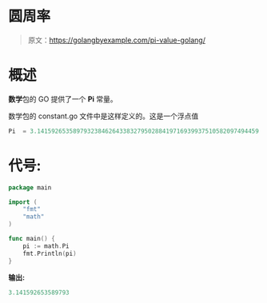 # 圆周率

> 原文：<https://golangbyexample.com/pi-value-golang/>

# **概述**

**数学**包的 GO 提供了一个 **Pi** 常量。

数学包的 constant.go 文件中是这样定义的。这是一个浮点值

```go
Pi  = 3.14159265358979323846264338327950288419716939937510582097494459
```

# **代号:**

```go
package main

import (
	"fmt"
	"math"
)

func main() {
	pi := math.Pi
	fmt.Println(pi)
} 
```

**输出:**

```go
3.141592653589793
```